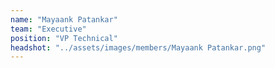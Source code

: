```yaml
---
name: "Mayaank Patankar"
team: "Executive"
position: "VP Technical"
headshot: "../assets/images/members/Mayaank Patankar.png"
---
```

